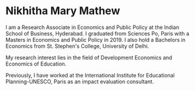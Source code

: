 # Nikhitha Mary Mathew

I am a Research Associate in Economics and Public Policy at the Indian School of Business, Hyderabad. I graduated from Sciences Po, Paris with a Masters in Economics and Public Policy in 2019. I also hold a Bachelors in Economics from St. Stephen's College, University of Delhi.

My research interest lies in the field of Development Economics and Economics of Education.

Previously, I have worked at the International Institute for Educational Planning-UNESCO, Paris as an impact evaluation consultant.
